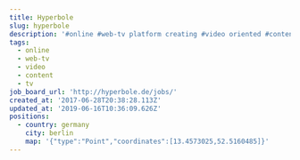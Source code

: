 ```yaml
---
title: Hyperbole
slug: hyperbole
description: '#online #web-tv platform creating #video oriented #content ; #tv'
tags:
  - online
  - web-tv
  - video
  - content
  - tv
job_board_url: 'http://hyperbole.de/jobs/'
created_at: '2017-06-28T20:38:28.113Z'
updated_at: '2019-06-16T10:36:09.626Z'
positions:
  - country: germany
    city: berlin
    map: '{"type":"Point","coordinates":[13.4573025,52.5160485]}'
---
```

